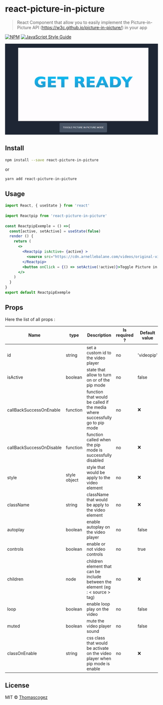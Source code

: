 # react-picture-in-picture

> React Component that allow you to easily implement the Picture-in-Picture API (https://w3c.github.io/picture-in-picture/) in your app

[![NPM](https://img.shields.io/npm/v/react-picture-in-picture.svg)](https://www.npmjs.com/package/react-picture-in-picture) [![JavaScript Style Guide](https://img.shields.io/badge/code_style-standard-brightgreen.svg)](https://standardjs.com)

![alt text](demo.gif)

## Install

```bash
npm install --save react-picture-in-picture
```
or
```bash
yarn add react-picture-in-picture
```

## Usage

```jsx
import React, { useState } from 'react'

import Reactpip from 'react-picture-in-picture'

const ReactpipExemple = () =>{
  const[active, setActive] = useState(false)
  render () {
    return (
      <>
        <Reactpip isActive= {active} >
          <source src="https://cdn.arnellebalane.com/videos/original-video.mp4"/>
        </Reactpip>
        <button onClick = {() => setActive(!active)}>Toggle Picture in Picture</button>
      </>
    )
  }
}
export default ReactpipExemple
```

## Props

Here the list of all props :

| Name                     | type         | Description                                                  | Is required ? | Default value |
| ------------------------ | ------------ | ------------------------------------------------------------ | ------------- | ------------- |
| id                       | string       | set a custom id to the video player                          | no            | 'videopip'    |
| isActive                 | boolean      | state that allow to turn on or of the pip mode               | no            | false         |
| callBackSuccessOnEnable  | function     | function that would be called if the media where successfully go to pip mode | no            | :x:           |
| callBackSuccessOnDisable | function     | function called when the pip mode is successfully disabled   | no            | :x:           |
| style                    | style object | style that would be apply to the video element               | no            | :x:           |
| className                | string       | className that would be apply to the video element           | no            | :x:           |
| autoplay                 | boolean      | enable autoplay on the video player                          | no            | false         |
| controls                 | boolean      | enable or not video controls                                 | no            | true          |
| children                 | node         | children element that can be include between the element (eg : < source > tag) | no            | :x:           |
| loop                     | boolean      | enable loop play on the video                                | no            | false         |
| muted                    | boolean      | mute the video player sound                                  | no            | false         |
| classOnEnable            | string       | css class that would be activate on the video player when pip mode is enable | no            | :x:           |



## License

MIT © [Thomascogez](https://github.com/Thomascogez)
